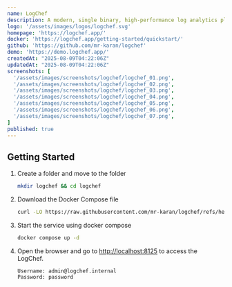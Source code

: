 ```yaml
---
name: LogChef
description: A modern, single binary, high-performance log analytics platform
logo: '/assets/images/logos/logchef.svg'
homepage: 'https://logchef.app/'
docker: 'https://logchef.app/getting-started/quickstart/'
github: 'https://github.com/mr-karan/logchef'
demo: 'https://demo.logchef.app/'
createdAt: "2025-08-09T04:22:06Z"
updatedAt: "2025-08-09T04:22:06Z"
screenshots: [
  '/assets/images/screenshots/logchef/logchef_01.png',
  '/assets/images/screenshots/logchef/logchef_02.png',
  '/assets/images/screenshots/logchef/logchef_03.png',
  '/assets/images/screenshots/logchef/logchef_04.png',
  '/assets/images/screenshots/logchef/logchef_05.png',
  '/assets/images/screenshots/logchef/logchef_06.png',
  '/assets/images/screenshots/logchef/logchef_07.png',
]
published: true
---
```


## Getting Started

1. Create a folder and move to the folder
    ```bash
    mkdir logchef && cd logchef
    ```
2. Download the Docker Compose file
    ```bash
    curl -LO https://raw.githubusercontent.com/mr-karan/logchef/refs/heads/main/deployment/docker/docker-compose.yml
    ```
3. Start the service using docker compose
    ```bash
    docker compose up -d
    ```
4. Open the browser and go to [http://localhost:8125](http://localhost:8125) to access the LogChef.
    ```
    Username: admin@logchef.internal
    Password: password
    ```
